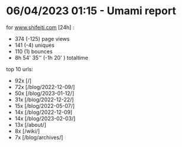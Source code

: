 # 06/04/2023 01:15 - Umami report
for www.shifeiti.com [24h] :

 - 374 (-125) page views
 - 141 (-4) uniques
 - 110 (1) bounces
 - 8h 54' 35'' (-1h 20' ) totaltime


top 10 urls:
 - 92x [/]
 - 72x [/blog/2022-12-09/]
 - 50x [/blog/2023-01-12/]
 - 31x [/blog/2022-12-22/]
 - 15x [/blog/2022-05-07/]
 - 14x [/blog/2022-12-09]
 - 14x [/blog/2023-02-03/]
 - 13x [/about/]
 - 8x [/wiki/]
 - 7x [/blog/archives/]


